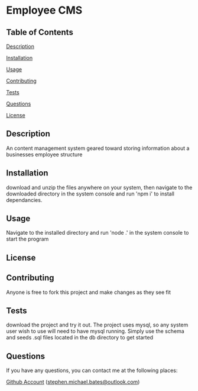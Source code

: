 # Employee CMS


## Table of Contents

[Description](#description)

[Installation](#installation)

[Usage](#usage)

[Contributing](#contributing)
 
[Tests](#tests)
 
[Questions](#questions)

[License](#license)
 

## Description

An content management system geared toward storing information about a businesses employee structure

## Installation

download and unzip the files anywhere on your system, then navigate to the downloaded directory in the system console and run 'npm i' to install dependancies.

## Usage

Navigate to the installed directory and run 'node .' in the system console to start the program

## License



## Contributing

Anyone is free to fork this project and make changes as they see fit

## Tests

download the project and try it out. The project uses mysql, so any system user wish to use will need to have mysql running. Simply use the schema and seeds .sql files located in the db directory to get started

## Questions

If you have any questions, you can contact me at the following places:

[Github Account](https://github.com/Btephen-Bates)
(stephen.michael.bates@outlook.com)

